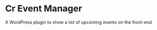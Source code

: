 Cr Event Manager
===============

A WordPress plugin to show a list of upcoming events on the front-end
